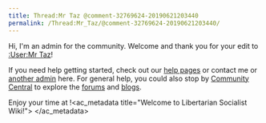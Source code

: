 ```yaml
---
title: Thread:Mr Taz @comment-32769624-20190621203440
permalink: /Thread:Mr_Taz/@comment-32769624-20190621203440/
---
```


Hi, I'm an admin for the community. Welcome and thank you for your edit
to [:User:Mr Taz](:User:Mr_Taz "wikilink")!

If you need help getting started, check out our [help
pages](Help:Getting_Started "wikilink") or contact me or [another
admin](Special:Listusers/sysop "wikilink") here. For general help, you
could also stop by [Community
Central](w:c:community:main_page "wikilink") to explore the
[forums](w:c:community:Special:Forum "wikilink") and
[blogs](w:c:community:Blog:Wikia_Staff_Blog "wikilink").

Enjoy your time at
!<ac_metadata title="Welcome to Libertarian Socialist Wiki!">
</ac_metadata>